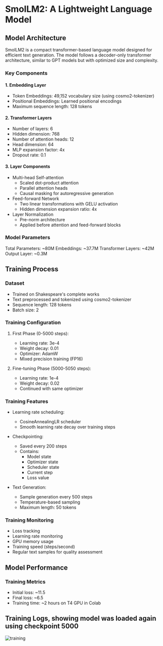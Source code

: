 # SmolLM2: A Lightweight Language Model

## Model Architecture
SmolLM2 is a compact transformer-based language model designed for efficient text generation. The model follows a decoder-only transformer architecture, similar to GPT models but with optimized size and complexity.

### Key Components

#### 1. Embedding Layer
- Token Embeddings: 49,152 vocabulary size (using cosmo2-tokenizer)
- Positional Embeddings: Learned positional encodings
- Maximum sequence length: 128 tokens

#### 2. Transformer Layers
- Number of layers: 6
- Hidden dimension: 768
- Number of attention heads: 12
- Head dimension: 64
- MLP expansion factor: 4x
- Dropout rate: 0.1

#### 3. Layer Components
- Multi-head Self-attention
  - Scaled dot-product attention
  - Parallel attention heads
  - Causal masking for autoregressive generation
- Feed-forward Network
  - Two linear transformations with GELU activation
  - Hidden dimension expansion ratio: 4x
- Layer Normalization
  - Pre-norm architecture
  - Applied before attention and feed-forward blocks

### Model Parameters
Total Parameters: ~80M
Embeddings: ~37.7M
Transformer Layers: ~42M
Output Layer: ~0.3M


## Training Process

### Dataset
- Trained on Shakespeare's complete works
- Text preprocessed and tokenized using cosmo2-tokenizer
- Sequence length: 128 tokens
- Batch size: 2

### Training Configuration
1. First Phase (0-5000 steps):
   - Learning rate: 3e-4
   - Weight decay: 0.01
   - Optimizer: AdamW
   - Mixed precision training (FP16)

2. Fine-tuning Phase (5000-5050 steps):
   - Learning rate: 1e-4
   - Weight decay: 0.02
   - Continued with same optimizer

### Training Features
- Learning rate scheduling:
  - CosineAnnealingLR scheduler
  - Smooth learning rate decay over training steps

- Checkpointing:
  - Saved every 200 steps
  - Contains:
    - Model state
    - Optimizer state
    - Scheduler state
    - Current step
    - Loss value

- Text Generation:
  - Sample generation every 500 steps
  - Temperature-based sampling
  - Maximum length: 50 tokens

### Training Monitoring
- Loss tracking
- Learning rate monitoring
- GPU memory usage
- Training speed (steps/second)
- Regular text samples for quality assessment

## Model Performance

### Training Metrics
- Initial loss: ~11.5
- Final loss: ~6.5
- Training time: ~2 hours on T4 GPU in Colab

## Training Logs, showing model was loaded again using checkpoint 5000

![training](https://github.com/user-attachments/assets/a2c2aa70-a8ac-40c7-b096-ac5c6fd86405)


